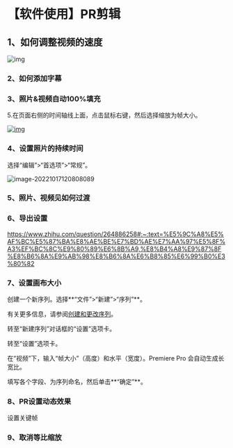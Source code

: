 # 【软件使用】PR剪辑

## 1、如何调整视频的速度

![img](https://pic1.zhimg.com/80/v2-f2d524d8cb2a25d6ca30bf9286113108_720w.webp)

### 2、如何添加字幕

### 3、照片&视频自动100%填充

5.在页面右侧的时间轴线上面，点击鼠标右键，然后选择缩放为帧大小。

[![img](https://iknow-pic.cdn.bcebos.com/77094b36acaf2edd1bc0cdab831001e9390193bb?x-bce-process=image%2Fresize%2Cm_lfit%2Cw_600%2Ch_800%2Climit_1%2Fquality%2Cq_85%2Fformat%2Cf_auto)](https://iknow-pic.cdn.bcebos.com/77094b36acaf2edd1bc0cdab831001e9390193bb)

### 4、设置照片的持续时间

选择“编辑”>“首选项”>“常规”。

![image-20221017120808089](C:\Users\Administrator\AppData\Roaming\Typora\typora-user-images\image-20221017120808089.png)

### 5、照片、视频见如何过渡

### 6、导出设置

https://www.zhihu.com/question/264886258#:~:text=%E5%9C%A8%E5%AF%BC%E5%87%BA%E8%AE%BE%E7%BD%AE%E7%AA%97%E5%8F%A3%EF%BC%8C%E9%80%89%E6%8B%A9,%E8%B4%A8%E9%87%8F%E8%B6%8A%E9%AB%98%E8%B6%8A%E6%B8%85%E6%99%B0%E3%80%82

### 7、设置画布大小

创建一个新序列。选择**“文件”>“新建”>“序列”**。

有关更多信息，请参阅[创建和更改序列](https://helpx.adobe.com/cn/premiere-pro/using/creating-changing-sequences.html)。

转至“新建序列”对话框的“设置”选项卡。

转至“设置”选项卡。

在“视频”下，输入“帧大小”（高度）和水平（宽度）。Premiere Pro 会自动生成长宽比。

填写各个字段、为序列命名，然后单击**“确定”**。

### 8、PR设置动态效果

设置关键帧

### 9、取消等比缩放

